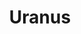 ---
title: "Uranus"
type: Planet
tags: [uranus]
description: "You can clearly see the blue color of this distant planet."
image: /assets/images/gallery/uranus/thumb.jpg
telescope: Stellina
length: "400mm"
aperture: "80mm"
folder: uranus
exposure: 10s
lights: 1
sessions: 1
firstCapture: 2021-07-28 
lastCapture:
noannotations: true
---